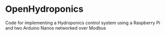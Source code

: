 # OpenHydroponics
Code for implementing a Hydroponics control system using a Raspberry Pi and two Arduino Nanos networked over Modbus

